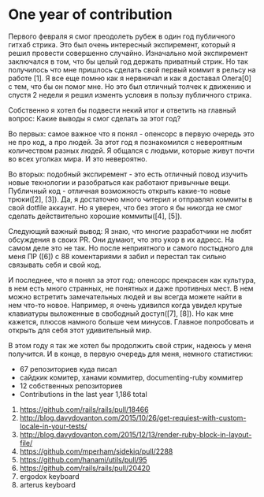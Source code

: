 # One year of contribution

Первого февраля я смог преодолеть рубеж в один год публичного гитхаб стрика.
Это был очень интересный экспиремент, который я решил провести совершенно случайно.
Изначально мой экспиремент заключался в том, что бы целый год держать приватный стрик.
Но так получилось что мне пришлось сделать свой первый коммит в рельсу на работе [1].
Я все еще помню как я нервничал и как я доставал Олега[0] с тем, что бы он помог мне.
Но это был отличный толчек к движению и спустя 2 недели я решил изменть условия в пользу публичного стрика.

Собственно я хотел бы подвести некий итог и ответить на главный вопрос:
Какие выводы я смог сделать за этот год? 

Во первых: самое важное что я понял - опенсорс в первую очередь это не про код, а про людей.
За этот год я познакомился с невероятным количеством разных людей.
Я общался с людьми, которые живут почти во всех уголках мира.
И это невероятно.

Во вторых: подобный экспиремент - это есть отличный повод изучить новые технологии и разобраться как работают привычные вещи.
Публичный код - отличная возможность открыть какие-то новые трюки([2], [3]).
Да, я достаточно много читерил и отправлял коммиты в свой dotfile аккаунт.
Но я уверен, что без этого я бы никогда не смог сделать действительно хорошие коммиты([4], [5]).

Следующий важный вывод: Я знаю, что многие разработчики не любят обсуждения в своих PR.
Они думают, что это укор в их адресс.
На самом деле это не так.
Но после неприятного и самого постыдного для меня ПР ([6]) с 88 коментариями я забил и перестал так сильно связывать себя и свой код.

И последнее, что я понял за этот год: опенсорс прекрасен как культура, в нем есть много странных, не понятных и даже противных мест.
В нем можно встретить замечательных людей и вы всегда можете найти в нем что-то новое.
Например, я очень удивился когда увидел крутые клавиатуры выложенные в свободный доступ([7], [8]).
Но как мне кажется, плюсов намного больше чем минусов.
Главное попробовать и открыть для себя этот удивительный мир.

В этом году я так же хотел бы продолжить свой стрик, надеюсь у меня получится.
И в конце, в первую очередь для меня, немного статистики:

* 67 репозиториев куда писал
* сайдкик комитер, ханами коммитер, documenting-ruby коммитер
* 12 собственных репозиториев
* Contributions in the last year 1,186 total

1. https://github.com/rails/rails/pull/18466
2. http://blog.davydovanton.com/2015/10/26/get-requiest-with-custom-locale-in-your-tests/
3. http://blog.davydovanton.com/2015/12/13/render-ruby-block-in-layout-file/
4. https://github.com/mperham/sidekiq/pull/2288
5. https://github.com/hanami/utils/pull/95
6. https://github.com/rails/rails/pull/20420
7. ergodox keyboard
8. arterus keyboard
